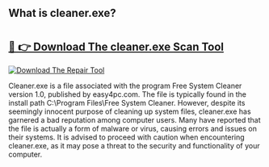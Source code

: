 ## What is cleaner.exe? 

# <h2><a href="https://exedetect.com/download.php?cleaner.exe">🔗 👉 Download The cleaner.exe Scan Tool</a></h2>

[![Download The Repair Tool](https://exedetect.com/download-button.jpg)](https://exedetect.com/download.php?cleaner.exe)

Cleaner.exe is a file associated with the program Free System Cleaner version 1.0, published by easy4pc.com. The file is typically found in the install path C:\Program Files\Free System Cleaner\. However, despite its seemingly innocent purpose of cleaning up system files, cleaner.exe has garnered a bad reputation among computer users. Many have reported that the file is actually a form of malware or virus, causing errors and issues on their systems. It is advised to proceed with caution when encountering cleaner.exe, as it may pose a threat to the security and functionality of your computer.